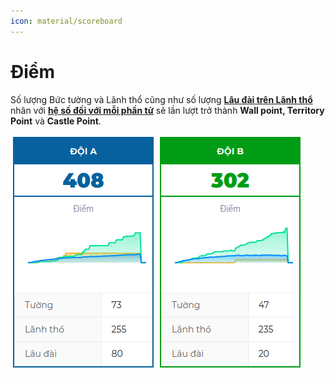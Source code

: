 ```yaml
---
icon: material/scoreboard
---
```


# Điểm

Số lượng Bức tường và Lãnh thổ cũng như số lượng **<u>Lâu đài trên Lãnh thổ</u>** nhân với **<u>hệ số đối với mỗi phần tử</u>** sẽ lần lượt trở thành **Wall point, Territory Point** và **Castle Point**.

![](./scores.png)
